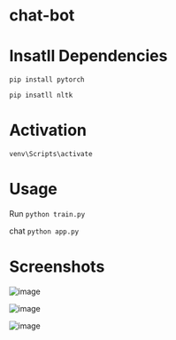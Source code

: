 # chat-bot


# Insatll Dependencies
```pip install pytorch```

```pip insatll nltk```


# Activation
```venv\Scripts\activate```

# Usage
Run
```python train.py```

chat
```python app.py```


# Screenshots

![image](https://user-images.githubusercontent.com/52464127/110813486-88719e80-82ae-11eb-928b-843a93f0611d.png)

![image](https://user-images.githubusercontent.com/52464127/110813389-77c12880-82ae-11eb-9dca-f1c4c11732ef.png)

![image](https://user-images.githubusercontent.com/52464127/110813545-99221480-82ae-11eb-823e-722905f219a0.png)
